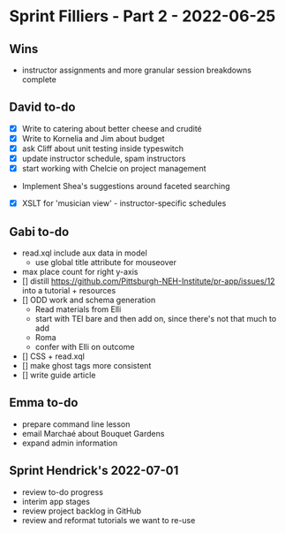 # Sprint Filliers - Part 2 - 2022-06-25

## Wins
- instructor assignments and more granular session breakdowns complete

## David to-do
- [x] Write to catering about better cheese and crudité
- [x] Write to Kornelia and Jim about budget
- [x] ask Cliff about unit testing inside typeswitch
- [x] update instructor schedule, spam instructors
- [x] start working with Chelcie on project management
- Implement Shea's suggestions around faceted searching
- [x] XSLT for 'musician view' - instructor-specific schedules

## Gabi to-do
- read.xql include aux data in model
    - use global title attribute for mouseover
- max place count for right y-axis
- [] distill https://github.com/Pittsburgh-NEH-Institute/pr-app/issues/12 into a tutorial + resources      
- [] ODD work and schema generation
	- Read materials from Elli
	- start with TEI bare and then add on, since there's not that much to add
	- Roma
	- confer with Elli on outcome
- [] CSS + read.xql		
- [] make ghost tags more consistent
- [] write guide article

## Emma to-do
- prepare command line lesson
- email Marchaé about Bouquet Gardens
- expand admin information

## Sprint Hendrick's 2022-07-01
- review to-do progress
- interim app stages
- review project backlog in GitHub
- review and reformat tutorials we want to re-use
